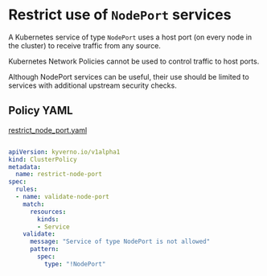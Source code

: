 # Restrict use of `NodePort` services

A Kubernetes service of type `NodePort` uses a host port (on every node in the cluster) to receive traffic from any source. 

Kubernetes Network Policies cannot be used to control traffic to host ports. 

Although NodePort services can be useful, their use should be limited to services with additional upstream security checks.

## Policy YAML

[restrict_node_port.yaml](best_practices/restrict_node_port.yaml)

````yaml

apiVersion: kyverno.io/v1alpha1
kind: ClusterPolicy
metadata:
  name: restrict-node-port
spec:
  rules:
  - name: validate-node-port
    match:
      resources:
        kinds:
        - Service
    validate:
      message: "Service of type NodePort is not allowed"
      pattern: 
        spec:
          type: "!NodePort"

````

